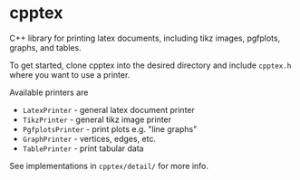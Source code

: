 # cpptex
C++ library for printing latex documents, including tikz images, pgfplots, graphs, and tables.

To get started, clone cpptex into the desired directory and include `cpptex.h` where you want to use a printer.

Available printers are 

* `LatexPrinter` - general latex document printer
* `TikzPrinter` - general tikz image printer
* `PgfplotsPrinter` - print plots e.g. "line graphs"
* `GraphPrinter` - vertices, edges, etc.
* `TablePrinter` - print tabular data

See implementations in `cpptex/detail/` for more info.
